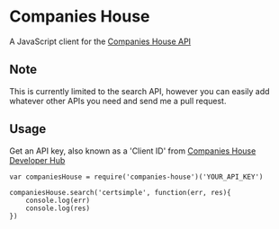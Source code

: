 # Companies House

A JavaScript client for the [Companies House API](https://developer.companieshouse.gov.uk/api/docs/index.html)

## Note

This is currently limited to the search API, however you can easily add whatever other APIs you need and send me a pull request.

## Usage

Get an API key, also known as a 'Client ID' from [Companies House Developer Hub](https://developer.companieshouse.gov.uk/developer/applications)

	var companiesHouse = require('companies-house')('YOUR_API_KEY')

	companiesHouse.search('certsimple', function(err, res){
		console.log(err)
		console.log(res)
	})


